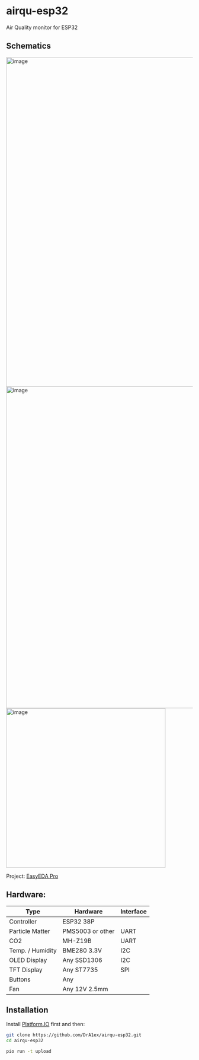 # airqu-esp32
Air Quality monitor for ESP32


## Schematics

<img width="887" alt="image" src="https://github.com/user-attachments/assets/04f780c2-2373-4a84-981a-415270994d5e">

<img width="868" alt="image" src="https://github.com/user-attachments/assets/7c8fe11f-f467-487e-a4e9-d680bf2d9a22">

<img width="430" alt="image" src="https://github.com/user-attachments/assets/321c2131-4625-4528-ac73-f0c5bce21910">


Project: [EasyEDA Pro](https://github.com/user-attachments/files/16648917/ProProject_AirQu_ESP32_2024-07-24.epro.zip)

## Hardware:

| Type             | Hardware        | Interface     |
|------------------|-----------------|---------------|
| Controller       | ESP32 38P       |               |
| Particle Matter  | PMS5003 or other|   UART        |
| CO2              | MH-Z19B         |   UART        |
| Temp. / Humidity | BME280 3.3V     |   I2C         |
| OLED Display     | Any SSD1306     |   I2C         |
| TFT Display      | Any ST7735      |   SPI         |
| Buttons          | Any             |               |
| Fan              | Any 12V 2.5mm   |               |

## Installation

Install [Platform.IO](https://platformio.org/install) first and then:

```bash
git clone https://github.com/DrA1ex/airqu-esp32.git
cd airqu-esp32

pio run -t upload
```

